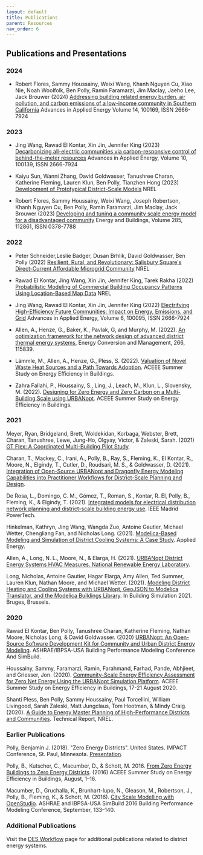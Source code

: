 ```yaml
---
layout: default
title: Publications
parent: Resources
nav_order: 6
---
```


## Publications and Presentations

### 2024

- Robert Flores, Sammy Houssainy, Weixi Wang, Khanh Nguyen Cu, Xiao Nie, Noah Woolfolk, Ben Polly, Ramin Faramarzi, Jim Maclay, Jaeho Lee, Jack Brouwer (2024) [Addressing building related energy burden, air pollution, and carbon emissions of a low-income community in Southern California](https://doi.org/10.1016/j.adapen.2024.100169) Advances in Applied Energy Volume 14, 100169, ISSN 2666-7924

### 2023

- Jing Wang, Rawad El Kontar, Xin Jin, Jennifer King (2023) [Decarbonizing all-electric communities via carbon-responsive control of behind-the-meter resources](https://doi.org/10.1016/j.adapen.2023.100139) Advances in Applied Energy, Volume 10, 100139, ISSN 2666-7924

- Kaiyu Sun, Wanni Zhang, David Goldwasser, Tanushree Charan, Katherine Fleming, Lauren Klun, Ben Polly, Tianzhen Hong (2023) [Development of Prototypical District-Scale Models](https://www.nrel.gov/docs/fy23osti/86589.pdf) NREL

- Robert Flores, Sammy Houssainy, Weixi Wang, Joseph Robertson, Khanh Nguyen Cu, Ben Polly, Ramin Faramarzi, Jim Maclay, Jack Brouwer (2023) [Developing and tuning a community scale energy model for a disadvantaged community](https://doi.org/10.1016/j.enbuild.2023.112861) Energy and Buildings, Volume 285, 112861, ISSN 0378-7788

### 2022

- Peter Schneider,Leslie Badger, Dusan Brhlik, David Goldwasser, Ben Polly (2022) [Resilient, Rural, and Revolutionary: Salisbury Square's Direct-Current Affordable Microgrid Community](https://www.nrel.gov/docs/fy22osti/83181.pdf) NREL

- Rawad El Kontar, Jing Wang, Xin Jin, Jennifer King, Tarek Rakha (2022) [Probabilistic Modeling of Commercial Building Occupancy Patterns Using Location-Based Map Data](https://www.nrel.gov/docs/fy22osti/83345.pdf) NREL

- Jing Wang, Rawad El Kontar, Xin Jin, Jennifer King (2022) [Electrifying High-Efficiency Future Communities: Impact on Energy, Emissions, and Grid](https://doi.org/10.1016/j.adapen.2022.100095) Advances in Applied Energy, Volume 6, 100095, ISSN 2666-7924

- Allen, A., Henze, G., Baker, K., Pavlak, G, and Murphy, M.  (2022). [An optimization framework for the network design of advanced district thermal energy systems](https://doi.org/10.1016/j.enconman.2022.115839), Energy Conversion and Management, 266, 115839.

- Lämmle, M., Allen, A., Henze, G., Pless, S. (2022). [Valuation of Novel Waste Heat Sources and a Path Towards Adoption](https://www.nrel.gov/docs/fy22osti/83352.pdf). ACEEE Summer Study on Energy Efficiency in Buildings.

- Zahra Fallahi, P., Houssainy, S., Ling, J., Leach, M., Klun, L., Slovensky, M. (2022). [Designing for Zero Energy and Zero Carbon on a Multi-Building Scale using URBANopt](https://www.nrel.gov/docs/fy22osti/83457.pdf). ACEEE Summer Study on Energy Efficiency in Buildings.

### 2021


Meyer, Ryan, Bridgeland, Brett, Woldekidan, Korbaga, Webster, Brett, Charan, Tanushree, Lewe, Jung-Ho, Olgyay, Victor, & Zaleski, Sarah. (2021) [GT Flex: A Coordinated Multi-Building Pilot Study](https://doi.org/10.2172/1823767).

Charan, T., Mackey, C., Irani, A., Polly, B., Ray, S., Fleming, K., El Kontar, R., Moore, N., Elgindy, T., Cutler, D., Roudsari, M. S., & Goldwasser, D. (2021). [Integration of Open-Source URBANopt and Dragonfly Energy Modeling Capabilities into Practitioner Workflows for District-Scale Planning and Design](https://doi.org/10.3390/en14185931).

De Rosa, L., Domingo, C. M., Gómez, T., Roman, S., Kontar, R. El, Polly, B., Fleming, K., & Elgindy, T. (2021). [Integrated models for electrical distribution network planning and district-scale building energy use](https://doi.org/10.1109/PowerTech46648.2021.9494767). IEEE Madrid PowerTech.

Hinkelman, Kathryn, Jing Wang, Wangda Zuo, Antoine Gautier, Michael Wetter, Chengliang Fan, and Nicholas Long. (2021). [Modelica-Based Modeling and Simulation of District Cooling Systems: A Case Study](https://www.sciencedirect.com/science/article/pii/S0306261922001210). Applied Energy.

Allen, A., Long, N. L., Moore, N., & Elarga, H. (2021). [URBANopt District Energy Systems HVAC Measures. National Renewable Energy Laboratory](https://doi.org/10.11578/dc.20210127.1).

Long, Nicholas, Antoine Gautier, Hagar Elarga, Amy Allen, Ted Summer, Lauren Klun, Nathan Moore, and Michael Wetter. (2021). [Modeling District Heating and Cooling Systems with URBANopt, GeoJSON to Modelica Translator, and the Modelica Buildings Library](../doc_files/modeling_des_paper.pdf). In Building Simulation 2021. Bruges, Brussels.

### 2020

Rawad El Kontar, Ben Polly, Tanushree Charan, Katherine Fleming, Nathan Moore, Nicholas Long, & David Goldwasser. (2020) [URBANopt: An Open-Source Software Development Kit for Community and Urban District Energy Modeling](https://www.nrel.gov/docs/fy21osti/76781.pdf). ASHRAE/IBPSA-USA Building Performance Modeling Conference And SimBuild.

Houssainy, Sammy, Faramarzi, Ramin, Farahmand, Farhad, Pande, Abhjieet, and Griesser, Jon. (2020). [Community-Scale Energy Efficiency Assessment for Zero Net Energy Using the URBANopt Simulation Platform](https://www.nrel.gov/docs/fy21osti/77417.pdf). ACEEE Summer Study on Energy Efficiency in Buildings, 17-21 August 2020.

Shanti Pless, Ben Polly, Sammy Houssainy, Paul Torcellini, William Livingood, Sarah Zaleski, Matt Jungclaus, Tom Hootman, & Mindy Craig. (2020). [A Guide to Energy Master Planning of High-Performance Districts and Communities](https://www.nrel.gov/docs/fy21osti/78495.pdf). Technical Report, NREL.


### Earlier Publications

Polly, Benjamin J. (2018). "Zero Energy Districts". United States. IMPACT Conference, St. Paul, Minnesota. [Presentation](https://www.osti.gov/servlets/purl/1436854).

Polly, B., Kutscher, C., Macumber, D., & Schott, M. 2016. [From Zero Energy Buildings to Zero Energy Districts](https://www.researchgate.net/publication/307955877_From_Zero_Energy_Buildings_to_Zero_Energy_Districts). (2016) ACEEE Summer Study on Energy Efficiency in Buildings, August, 1–16.

Macumber, D., Gruchalla, K., Brunhart-lupo, N., Gleason, M., Robertson, J., Polly, B., Fleming, K., & Schott, M. (2016). [City Scale Modelling with OpenStudio](../doc_files/city_scale_modeling_paper.pdf). ASHRAE and IBPSA-USA SimBuild 2016 Building Performance Modeling Conference, September, 133–140.

### Additional Publications

Visit the [DES Workflow](../workflows/des.md) page for additional publications related to district energy systems.
